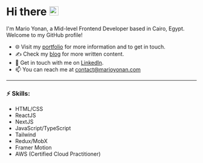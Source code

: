 <!--
Here are some ideas to get you started:

- 🔭 I’m currently working on ...
- 🌱 I’m currently learning ...
- 👯 I’m looking to collaborate on ...
- 🤔 I’m looking for help with ...
- 💬 Ask me about ...
- 📫 How to reach me: ...
-->

# Hi there <img src="https://user-images.githubusercontent.com/1303154/88677602-1635ba80-d120-11ea-84d8-d263ba5fc3c0.gif" width="24px" alt="hi">

I'm Mario Yonan, a Mid-level Frontend Developer based in Cairo, Egypt. Welcome to my GitHub profile! 

- 🌐 Visit my [portfolio](https://www.marioyonan.com) for more information and to get in touch.
- ✍️ Check my [blog](https://www.marioyonan.com/blog) for more written content.
- 💼 Get in touch with me on [LinkedIn](https://www.linkedin.com/in/mario130/).
- 📫 You can reach me at contact@marioyonan.com

---

### ⚡ Skills:
- HTML/CSS
- ReactJS
- NextJS
- JavaScript/TypeScript
- Tailwind
- Redux/MobX
- Framer Motion
- AWS (Certified Cloud Practitioner)
